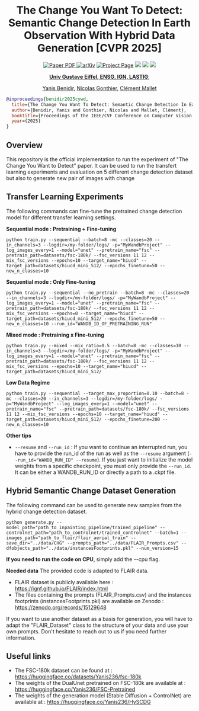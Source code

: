 <div align="center">
<h1>The Change You Want To Detect: Semantic Change Detection In Earth Observation With Hybrid Data Generation [CVPR 2025]</h1>

<a href="https://arxiv.org/pdf/2503.15683" target="_blank" rel="noopener noreferrer">
  <img src="https://img.shields.io/badge/Paper-8A2BE2" alt="Paper PDF">
</a>
<a href="https://arxiv.org/abs/2503.15683"><img src="https://img.shields.io/badge/arXiv-2503.15683-b31b1b" alt="arXiv"></a>
<a href="https://yb23.github.io/projects/cywd/"><img src="https://img.shields.io/badge/Project_Page-green" alt="Project Page"></a>
<a href='https://huggingface.co/Yanis236/HySCDG'><img src='https://img.shields.io/badge/%F0%9F%A4%97%20Hugging%20Face-Model_SD_+_CN-blue'></a>
<a href='https://huggingface.co/Yanis236/FSC-Pretrained'><img src='https://img.shields.io/badge/%F0%9F%A4%97%20Hugging%20Face-Pretrained_DualUnet-blue'></a>
<a href='https://huggingface.co/datasets/Yanis236/fsc-180k'><img src='https://img.shields.io/badge/%F0%9F%A4%97%20Hugging%20Face-Dataset_FSC_180k-b31b1b'></a>

**[Univ Gustave Eiffel, ENSG, IGN, LASTIG](https://www.umr-lastig.fr/)**;


[Yanis Benidir](https://yb23.github.io/), [Nicolas Gonthier](https://ngonthier.github.io/), [Clément Mallet](https://www.umr-lastig.fr/clement-mallet/)
</div>

```bibtex
@inproceedings{benidir2025cywd,
  title={The Change You Want To Detect: Semantic Change Detection In Earth Observation With Hybrid Data Generation},
  author={Benidir, Yanis and Gonthier, Nicolas and Mallet, Clément},
  booktitle={Proceedings of the IEEE/CVF Conference on Computer Vision and Pattern Recognition},
  year={2025}
}
```

## Overview

This repository is the official implementation to run the experiment of "The Change You Want to Detect" paper. It can be used to run the transfert learning experiments and evaluation on 5 different change detection dataset but also to generate new pair of images with change

## Transfer Learning Experiments

The following commands can fine-tune the pretrained change detection model for different transfer learning settings. 

**Sequential mode : Pretraining + Fine-tuning**
```
python train.py --sequential --batch=8 -mc --classes=20 --in_channels=3 --logdir=/my-folder/logs/ -p="MyWandbProject" --log_images_every=1 --model="unet" --pretrain_name="fsc" --pretrain_path=datasets/fsc-180k/ --fsc_versions 11 12 --mix_fsc_versions --epochs=10 --target_name="hiucd" --target_path=datasets/hiucd_mini_512/ --epochs_finetune=50 --new_n_classes=10
```


**Sequential mode : Only Fine-tuning**
```
python train.py --sequential --no_pretrain --batch=8 -mc --classes=20 --in_channels=3 --logdir=/my-folder/logs/ -p="MyWandbProject" --log_images_every=1 --model="unet" --pretrain_name="fsc" --pretrain_path=datasets/fsc-180k/ --fsc_versions 11 12 --mix_fsc_versions --epochs=0 --target_name="hiucd" --target_path=datasets/hiucd_mini_512/ --epochs_finetune=50 --new_n_classes=10 --run_id="WANDB_ID_OF_PRETRAINING_RUN"
```


**Mixed mode : Pretraining x Fine-tuning**
```
python train.py --mixed --mix_ratio=0.5 --batch=8 -mc --classes=10 --in_channels=3 --logdir=/my-folder/logs/ -p="MyWandbProject" --log_images_every=1 --model="unet" --pretrain_name="fsc" --pretrain_path=datasets/fsc-180k/ --fsc_versions 11 12 --mix_fsc_versions --epochs=10 --target_name="hiucd" --target_path=datasets/hiucd_mini_512/
```


**Low Data Regime**
```
python train.py --sequential --target_max_proportion=0.10 --batch=8 -mc --classes=20 --in_channels=3 --logdir=/my-folder/logs/ -p="MyWandbProject" --log_images_every=1 --model="unet" --pretrain_name="fsc" --pretrain_path=datasets/fsc-180k/ --fsc_versions 11 12 --mix_fsc_versions --epochs=10 --target_name="hiucd" --target_path=datasets/hiucd_mini_512/ --epochs_finetune=200 --new_n_classes=10
```


**Other tips**

+ `--resume` and `--run_id` : If you want to continue an interrupted run, you have to provide the run_id of the run as well as the `--resume` argument (`--run_id="WANDB_RUN_ID" --resume`). If you just want to initialize the model weights from a specific checkpoint, you must only provide the `--run_id`. It can be either a WANDB_RUN_ID or directly a path to a .ckpt file.


## Hybrid Semantic Change Dataset Generation

The following command can be used to generate new samples from the hybrid change detection dataset. 

```
python generate.py --model_path="path_to_inpainting_pipeline/trained_pipeline" --controlnet_path="path_to_controlnet/trained_controlnet" --batch=1 --images_path="path_to_flair/flair_aerial_train" --save_dir="../data/CHG" --prompts_path="../data/FLAIR_Prompts.csv" --dfobjects_path="../data/instancesFootprints.pkl" --num_version=15
```

**If you need to run the code on CPU**, simply add the --cpu flag.

**Needed data**
The provided code is adapted to FLAIR data.
+ FLAIR dataset is publicly available here : https://ignf.github.io/FLAIR/index.html
+ The files containing the prompts (FLAIR_Prompts.csv) and the instances footprints (instancesFootprints.pkl) are available on Zenodo : https://zenodo.org/records/15129648

If you want to use another dataset as a basis for generation, you will have to adapt the "FLAIR_Dataset" class to the structure of your data and use your own prompts. Don't hesitate to reach out to us if you need further information.

## Useful links 

- The FSC-180k dataset can be found at : https://huggingface.co/datasets/Yanis236/fsc-180k
- The weights of the DualUnet pretrained on FSC-180k are available at : https://huggingface.co/Yanis236/FSC-Pretrained
- The weights of the generation model (Stable Diffusion + ControlNet) are available at : https://huggingface.co/Yanis236/HySCDG

